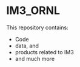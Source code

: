# IM3_ORNL

This repository contains:
- Code 
- data, and 
- products related to IM3
- and much more

